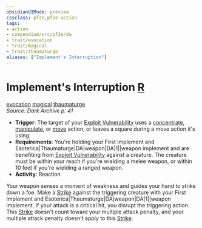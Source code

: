 ```yaml
---
obsidianUIMode: preview
cssclass: pf2e,pf2e-action
tags:
- action
- compendium/src/pf2e/da
- trait/evocation
- trait/magical
- trait/thaumaturge
aliases: ["Implement's Interruption"]
---
```

# Implement's Interruption [R](chapter-9-playing-the-game.md#Actions "Reaction")
[evocation](evocation.md "Evocation School Trait")  [magical](magical.md "Magical Item Trait")  [thaumaturge](Reference/Rules/Traits/thaumaturge-da.md "Thaumaturge Class Trait")  
*Source: Dark Archive p. 41*  

- **Trigger**: The target of your [Exploit Vulnerability](exploit-vulnerability-da.md) uses a [concentrate](concentrate.md "Concentrate Action & Ability Trait"), [manipulate](manipulate.md "Manipulate General Trait"), or [move](move.md "Move Combat Trait") action, or leaves a square during a move action it's using.
- **Requirements**: You're holding your First Implement and Esoterica|Thaumaturge|DA|weapon|DA|1||weapon implement and are benefiting from [Exploit Vulnerability](exploit-vulnerability-da.md) against a creature. The creature must be within your reach if you're wielding a melee weapon, or within 10 feet if you're wielding a ranged weapon.
- **Activity**: Reaction

Your weapon senses a moment of weakness and guides your hand to strike down a foe. Make a [Strike](strike.md) against the triggering creature with your First Implement and Esoterica|Thaumaturge|DA|weapon|DA|1||weapon implement. If your attack is a critical hit, you disrupt the triggering action. This [Strike](strike.md) doesn't count toward your multiple attack penalty, and your multiple attack penalty doesn't apply to this [Strike](strike.md).